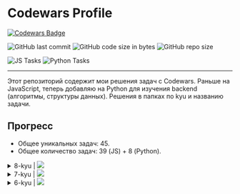 # Codewars Profile

[![Codewars Badge](https://www.codewars.com/users/Academicoff/badges/large)](https://www.codewars.com/users/Academicoff)

![GitHub last commit](https://img.shields.io/github/last-commit/Academicoff/my-codewars)
![GitHub code size in bytes](https://img.shields.io/github/languages/code-size/Academicoff/my-codewars)
![GitHub repo size](https://img.shields.io/github/repo-size/Academicoff/my-codewars)

![JS Tasks](https://img.shields.io/badge/JS%20complete-37%20tasks-success)
![Python Tasks](https://img.shields.io/badge/Python%20complete-4%20task-success)

***

Этот репозиторий содержит мои решения задач с Codewars. Раньше на JavaScript, теперь добавляю на Python для изучения backend (алгоритмы, структуры данных). Решения в папках по kyu и названию задачи.

## Прогресс
- Общее уникальных задач: 45.
- Общее количество задач: 39 (JS) + 8 (Python).


<details>
<summary>8-kyu | <img src="https://img.shields.io/badge/complete-12%20tasks-success"/></summary>

| Задача                  | Codewars Link (JS/Python) | JS Решение | Python Решение |
|-------------------------|---------------------------|------------|----------------|
| Even or Odd            | [JS](https://www.codewars.com/kata/53da3dbb4a5168369a0000fe/train/javascript) / [Python](https://www.codewars.com/kata/53da3dbb4a5168369a0000fe/train/python) | [index.js](8-kyu/Even%20or%20Odd/index.js) | [solution.py](8-kyu/Even%20or%20Odd/solution.py) |
| Myltiply               | [JS](https://www.codewars.com/kata/50654ddff44f800200000004/train/javascript) / [Python](https://www.codewars.com/kata/50654ddff44f800200000004/train/python) | N/A | [solution.py](8-kyu/Multiply/solution.py)|
| Are You Playing Banjo? | [JS](https://www.codewars.com/kata/53af2b8861023f1d88000832/train/javascript) / [Python](https://www.codewars.com/kata/53af2b8861023f1d88000832/train/python) | N/A | [solution.py](8-kyu/Are%20You%20Playing%20Banjo/solution.py)|
| Return Negative        | [JS](https://www.codewars.com/kata/55685cd7ad70877c23000102/train/javascript) / [Python](https://www.codewars.com/kata/55685cd7ad70877c23000102/train/python) | N/A | [solution.py](8-kyu/Return%20Negative/solution.py)|
| Sum Arrays             | [JS](https://www.codewars.com/kata/53dc54212259ed3d4f00071c/train/javascript) / [Python](https://www.codewars.com/kata/53dc54212259ed3d4f00071c/train/python) | N/A | [solution.py](8-kyu/Sum%20Arrays/solution.py)|
| Sum of positive        | [JS](https://www.codewars.com/kata/5715eaedb436cf5606000381/train/javascript) / [Python](https://www.codewars.com/kata/5715eaedb436cf5606000381/train/python) | [index.js](8-kyu/Sum%20of%20positive/index.js) | [solution.py](8-kyu/Sum%20of%20positive/solution.py)|
| Opposite number        | [JS](https://www.codewars.com/kata/56dec885c54a926dcd001095/train/javascript) / [Python](https://www.codewars.com/kata/56dec885c54a926dcd001095/train/python) | [index.js](8-kyu/Opposite%20number/index.js) | N/A |
| Sum of positive        | [JS](https://www.codewars.com/kata/sum-of-positive/train/javascript) / [Python](https://www.codewars.com/kata/sum-of-positive/train/python) | [index.js](8-kyu/Sum%20of%20positive/index.js) | [solution.py](8-kyu/Sum%20of%20positive/solution.py)|
| Reversed String        | [JS](https://www.codewars.com/kata/5168bb5dfe9a00b126000018/train/javascript) / [Python](https://www.codewars.com/kata/5168bb5dfe9a00b126000018/train/python) | N/A | [solution.py](8-kyu/Reversed%20Strings/solution.py) |
| Removing Elements      | [JS](https://www.codewars.com/kata/removing-elements/train/javascript) / [Python](https://www.codewars.com/kata/removing-elements/train/python) | [index.js](8-kyu/Removing%20Elements/index.js) | N/A |
| Remove duplicates from list | [JS](https://www.codewars.com/kata/remove-duplicates-from-list/train/javascript) / [Python](https://www.codewars.com/kata/remove-duplicates-from-list/train/python) | [index.js](8-kyu/Remove%20duplicates%20from%20list/index.js) | N/A |
| Simple validation of a username with regex | [JS](https://www.codewars.com/kata/56a3f08aa9a6cc9b75000023/train/javascript) / [Python](https://www.codewars.com/kata/56a3f08aa9a6cc9b75000023/train/python) | [index.js](8-kyu/Simple%20validation%20of%20a%20username%20with%20regex/index.js) | N/A |

</details>

<details>
<summary>7-kyu | <img src="https://img.shields.io/badge/complete-24%20tasks-success"/></summary>

| Задача                  | Codewars Link (JS/Python) | JS Решение | Python Решение |
|-------------------------|---------------------------|------------|----------------|
| Anagram detection      | [JS](https://www.codewars.com/kata/anagram-detection/train/javascript) / [Python](https://www.codewars.com/kata/anagram-detection/train/python) | [index.js](7-kyu/Anagram%20Detection/index.js) | N/A |
| Highest and lowest     | [JS](https://www.codewars.com/kata/highest-and-lowest/train/javascript) / [Python](https://www.codewars.com/kata/highest-and-lowest/train/python) | [index.js](7-kyu/Highest%20and%20Lowest/index.js) | N/A |
| Is this a triangle     | [JS](https://www.codewars.com/kata/56606694ec01347ce800001b/train/javascript) / [Python](https://www.codewars.com/kata/56606694ec01347ce800001b/train/python) | [index.js](7-kyu/Is%20this%20a%20triangle/index.js) | N/A |
| Isograms               | [JS](https://www.codewars.com/kata/isograms/train/javascript) / [Python](https://www.codewars.com/kata/isograms/train/python) | [index.js](7-kyu/Isograms/index.js) | N/A |
| Mumbling               | [JS](https://www.codewars.com/kata/mumbling/train/javascript) / [Python](https://www.codewars.com/kata/mumbling/train/python) | [index.js](7-kyu/Mumbling/index.js) | N/A |
| Palindrome Strings     | [JS](https://www.codewars.com/kata/57a5015d72292ddeb8000b31/train/javascript) / [Python](https://www.codewars.com/kata/57a5015d72292ddeb8000b31/train/python) | [index.js](7-kyu/Palindrome%20Strings/index.js) | N/A |
| Two to One             | [JS](https://www.codewars.com/kata/two-to-one/train/javascript) / [Python](https://www.codewars.com/kata/two-to-one/train/python) | [index.js](7-kyu/Two%20to%20One/index.js) | N/A |
| Vowel Count            | [JS](https://www.codewars.com/kata/vowel-count/train/javascript) / [Python](https://www.codewars.com/kata/vowel-count/train/python) | [index.js](7-kyu/Vowel%20Count/index.js) | N/A |
| Century From Year      | [JS](https://www.codewars.com/kata/century-from-year/train/javascript) / [Python](https://www.codewars.com/kata/century-from-year/train/python) | [index.js](7-kyu/Century%20From%20Year/index.js) | N/A |
| Greatest common divisor| [JS](https://www.codewars.com/kata/greatest-common-divisor/train/javascript) / [Python](https://www.codewars.com/kata/greatest-common-divisor/train/python) | [index.js](7-kyu/Greatest%20common%20divisor/index.js) | N/A |
| Factorial              | [JS](https://www.codewars.com/kata/factorial/javascript) / [Python](https://www.codewars.com/kata/factorial/python) | [index.js](7-kyu/Factorial/index.js) | N/A |
| Squares sequence       | [JS](https://www.codewars.com/kata/squares-sequence/train/javascript) / [Python](https://www.codewars.com/kata/squares-sequence/train/python) | [index.js](7-kyu/Squares%20sequence/index.js) | N/A |
| Concatenated Sum       | [JS](https://www.codewars.com/kata/concatenated-sum/train/javascript) / [Python](https://www.codewars.com/kata/concatenated-sum/train/python) | [index.js](7-kyu/Concatenated%20Sum/index.js) | N/A |
| Filter the number      | [JS](https://www.codewars.com/kata/filter-the-number/train/javascript) / [Python](https://www.codewars.com/kata/filter-the-number/train/python) | [index.js](7-kyu/Filter%20the%20number/index.js) | N/A |
| Char Code Calculation  | [JS](https://www.codewars.com/kata/char-code-calculation/train/javascript) / [Python](https://www.codewars.com/kata/char-code-calculation/train/python) | [index.js](7-kyu/Char%20Code%20Calculation/index.js) | N/A |
| Cat and Mouse - 2D Version | [JS](https://www.codewars.com/kata/57f8842367c96a89dc00018e/train/javascript) / [Python](https://www.codewars.com/kata/57f8842367c96a89dc00018e/train/python) | [index.js](7-kyu/Cat%20and%20Mouse%20-%202D%20Version/index.js) | N/A |
| Find the Capitals      | [JS](https://www.codewars.com/kata/find-the-capitals/train/javascript) / [Python](https://www.codewars.com/kata/find-the-capitals/train/python) | [index.js](7-kyu/Find%20the%20Capitals/index.js) | N/A |
| Shortest Word          | [JS](https://www.codewars.com/kata/shortest-word/train/javascript) / [Python](https://www.codewars.com/kata/shortest-word/train/python) | [index.js](7-kyu/Shortest%20Word/index.js) | N/A |
| Square Every Digit     | [JS](https://www.codewars.com/kata/square-every-digit/train/javascript) / [Python](https://www.codewars.com/kata/square-every-digit/train/python) | [index.js](7-kyu/Square%20Every%20Digit/index.js) | N/A |
| Playing with Sets Intersection | [JS](https://www.codewars.com/kata/5884d46015a70f6cd7000035/train/javascript) / [Python](https://www.codewars.com/kata/5884d46015a70f6cd7000035/train/python) | [index.js](7-kyu/Playing%20with%20Sets%20Intersection/index.js) | N/A |
| Divide and Conquer     | [JS](https://www.codewars.com/kata/divide-and-conquer/train/javascript) / [Python](https://www.codewars.com/kata/divide-and-conquer/train/python) | [index.js](7-kyu/Divide%20and%20Conquer/index.js) | N/A |
| It is written in the stars | [JS](https://www.codewars.com/kata/it-is-written-in-the-stars/train/javascript) / [Python](https://www.codewars.com/kata/it-is-written-in-the-stars/train/python) | [index.js](7-kyu/It%20is%20written%20in%20the%20stars/index.js) | N/A |
| Counting Array Elements| [JS](https://www.codewars.com/kata/counting-array-elements/train/javascript) / [Python](https://www.codewars.com/kata/counting-array-elements/train/python) | [index.js](7-kyu/Counting%20Array%20Elements/index.js) | N/A |
| Who is the killer      | [JS](https://www.codewars.com/kata/5f709c8fb0d88300292a7a9d/train/javascript) / [Python](https://www.codewars.com/kata/5f709c8fb0d88300292a7a9d/train/python) | [index.js](7-kyu/Who%20is%20the%20killer/index.js) | N/A |

</details>

<details>
<summary>6-kyu | <img src="https://img.shields.io/badge/complete-9%20tasks-success"/></summary>

| Задача                  | Codewars Link (JS/Python) | JS Решение | Python Решение |
|-------------------------|---------------------------|------------|----------------|
| Playing with digits    | [JS](https://www.codewars.com/kata/playing-with-digits/train/javascript) / [Python](https://www.codewars.com/kata/playing-with-digits/train/python) | [index.js](6-kyu/Playing%20with%20digits/index.js) | N/A |
| Replace With Alphabet Position | [JS](https://www.codewars.com/kata/replace-with-alphabet-position/train/javascript) / [Python](https://www.codewars.com/kata/replace-with-alphabet-position/train/python) | [index.js](6-kyu/Replace%20With%20Alphabet%20Position/index.js) | N/A |
| Find the odd int       | [JS](https://www.codewars.com/kata/find-the-odd-int/train/javascript) / [Python](https://www.codewars.com/kata/find-the-odd-int/train/python) | [index.js](6-kyu/Find%20the%20odd%20int/index.js) | N/A |
| Find The Parity Outlier| [JS](https://www.codewars.com/kata/find-the-parity-outlier/train/javascript) / [Python](https://www.codewars.com/kata/find-the-parity-outlier/train/python) | [index.js](6-kyu/Find%20The%20Parity%20Outlier/index.js) | N/A |
| zipWith                | [JS](https://www.codewars.com/kata/zipWith/train/javascript) / [Python](https://www.codewars.com/kata/zipWith/train/python) | [index.js](6-kyu/zipWith/index.js) | N/A |
| Duplicate Encoder      | [JS](https://www.codewars.com/kata/duplicate-encoder/train/javascript) / [Python](https://www.codewars.com/kata/duplicate-encoder/train/python) | [index.js](6-kyu/Duplicate%20Encoder/index.js) | N/A |
| N-th Fibonacci         | [JS](https://www.codewars.com/kata/n-th-fibonacci/train/javascript) / [Python](https://www.codewars.com/kata/n-th-fibonacci/train/python) | [index.js](6-kyu/N-th%20Fibonacci/index.js) | N/A |
| Friday the 13ths       | [JS](https://www.codewars.com/kata/friday-the-13ths/train/javascript) / [Python](https://www.codewars.com/kata/friday-the-13ths/train/python) | [index.js](6-kyu/Friday%20the%2013ths/index.js) | N/A |
| Validate my Password   | [JS](https://www.codewars.com/kata/validate-my-password/train/javascript) / [Python](https://www.codewars.com/kata/validate-my-password/train/python) | [index.js](6-kyu/Validate%20my%20Password/index.js) | N/A |

</details>